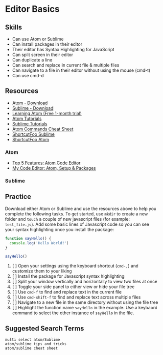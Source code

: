 # Editor Basics

## Skills

- Can use Atom or Sublime
- Can install packages in their editor
- Their editor has Syntax Highlighting for JavaScript
- Can split screen in their editor
- Can duplicate a line
- Can search and replace in current file & multiple files
- Can navigate to a file in their editor without using the mouse (cmd-t)
- Can use cmd-d


## Resources
- [Atom - Download](https://atom.io/)
- [Sublime - Download](https://www.sublimetext.com/)
- [Learning Atom (Free 1-month trial)](https://www.linkedin.com/learning/learning-atom)
- [Atom Tutorials](https://www.youtube.com/watch?v=WWwBQQOGllo&list=PLYzJdSdNWNqwNWlxz7bvu-lOYR0CFWQ4I)
- [Sublime Tutorials](https://www.youtube.com/watch?v=SVkR1ZkNusI&list=PLpcSpRrAaOaqQMDlCzE_Y6IUUzaSfYocK)
- [Atom Commands Cheat Sheet](https://launchschool.com/blog/useful-commands-for-atom-text-editor)
- [ShortcutFoo Sublime](https://www.shortcutfoo.com/app/dojos/sublime-text-3-mac)
- [ShortcutFoo Atom](https://www.shortcutfoo.com/app/dojos/atom-mac)



### Atom

- [Top 5 Features: Atom Code Editor](https://www.youtube.com/watch?v=WWwBQQOGllo&list=PLYzJdSdNWNqwNWlxz7bvu-lOYR0CFWQ4I)
- [My Code Editor: Atom, Setup & Packages](https://www.youtube.com/watch?v=hPC6keUUiTA)


### Sublime


## Practice

Download either Atom or Sublime and use the resources above to help you complete the following tasks. To get started, use `mkdir` to create a new folder and `touch` a couple of new javascript files (for example: `test_file.js`). Add some basic lines of Javascript code so you can see your syntax highlighting once you install the package:

```javascript
function sayHello() {
  console.log('Hello World!')
}

sayHello()
```

1. [ ] Open your settings using the keyboard shortcut (`cmd-,`) and customize them to your liking
1. [ ] Install the package for Javascript syntax highlighting
1. [ ] Split your window vertically and horizontally to view two files at once
1. [ ] Toggle your side panel to either view or hide your file tree
1. [ ] Use `cmd-f` to find and replace text in the current file
1. [ ] Use `cmd-shift-f` to find and replace text across multiple files
1. [ ] Navigate to a new file in the same directory without using the file tree
1. [ ] Highlight the function name `sayHello` in the example. Use a keybaord command to select the other instance of `sayHello` in the file.

## Suggested Search Terms
```
multi select atom/Sublime
atom/sublime tips and tricks
atom/sublime cheat sheet
```
